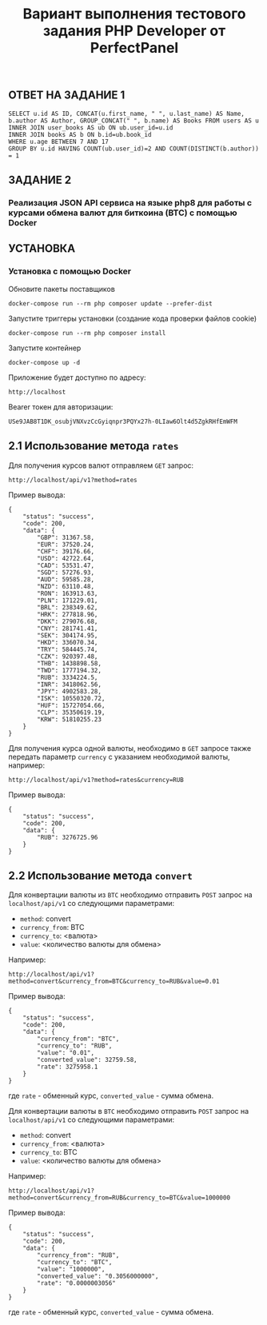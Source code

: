 <p align="center">
    <h1 align="center">Вариант выполнения тестового задания PHP Developer от PerfectPanel</h1>
    <br>
</p>


ОТВЕТ НА ЗАДАНИЕ 1
------------------

~~~
SELECT u.id AS ID, CONCAT(u.first_name, " ", u.last_name) AS Name,  b.author AS Author, GROUP_CONCAT(" ", b.name) AS Books FROM users AS u 
INNER JOIN user_books AS ub ON ub.user_id=u.id 
INNER JOIN books AS b ON b.id=ub.book_id 
WHERE u.age BETWEEN 7 AND 17
GROUP BY u.id HAVING COUNT(ub.user_id)=2 AND COUNT(DISTINCT(b.author)) = 1
~~~

ЗАДАНИЕ 2
---------

### Реализация JSON API сервиса на языке php8 для работы с курсами обмена валют для биткоина (BTC) с помощью Docker


УСТАНОВКА
---------

### Установка с помощью Docker

Обновите пакеты поставщиков

    docker-compose run --rm php composer update --prefer-dist
    
Запустите триггеры установки (создание кода проверки файлов cookie)

    docker-compose run --rm php composer install    
    
Запустите контейнер

    docker-compose up -d
    
Приложение будет доступно по адресу:

    http://localhost

Bearer токен для авторизации:

    USe9JAB8T1DK_osubjVNXvzCcGyiqnpr3PQYx27h-0LIaw6Olt4d5ZgkRHfEmWFM


2.1 Использование метода `rates`
-------------------------------

Для получения курсов валют отправляем `GET` запрос:

    http://localhost/api/v1?method=rates

Пример вывода:
```
{
    "status": "success",
    "code": 200,
    "data": {
        "GBP": 31367.58,
        "EUR": 37520.24,
        "CHF": 39176.66,
        "USD": 42722.64,
        "CAD": 53531.47,
        "SGD": 57276.93,
        "AUD": 59585.28,
        "NZD": 63110.48,
        "RON": 163913.63,
        "PLN": 171229.01,
        "BRL": 238349.62,
        "HRK": 277818.96,
        "DKK": 279076.68,
        "CNY": 281741.41,
        "SEK": 304174.95,
        "HKD": 336070.34,
        "TRY": 584445.74,
        "CZK": 920397.48,
        "THB": 1438898.58,
        "TWD": 1777194.32,
        "RUB": 3334224.5,
        "INR": 3418062.56,
        "JPY": 4902583.28,
        "ISK": 10550320.72,
        "HUF": 15727054.66,
        "CLP": 35350619.19,
        "KRW": 51810255.23
    }
}
```
Для получения курса одной валюты, необходимо в `GET` запросе также передать параметр `currency` с указанием необходимой валюты, например:

    http://localhost/api/v1?method=rates&currency=RUB

Пример вывода:
```
{
    "status": "success",
    "code": 200,
    "data": {
        "RUB": 3276725.96
    }
}
```

2.2 Использование метода `convert`
---------------------------------

Для конвертации валюты из `BTC` необходимо отправить `POST` запрос на `localhost/api/v1` со следующими параметрами:
 - `method`: convert
 - `currency_from`: BTC
 - `currency_to`: <валюта>
 - `value`: <количество валюты для обмена>

Например:

    http://localhost/api/v1?method=convert&currency_from=BTC&currency_to=RUB&value=0.01

Пример вывода:
```
{
    "status": "success",
    "code": 200,
    "data": {
        "currency_from": "BTC",
        "currency_to": "RUB",
        "value": "0.01",
        "converted_value": 32759.58,
        "rate": 3275958.1
    }
}
```
где `rate` - обменный курс, `converted_value` - сумма обмена.

Для конвертации валюты в `BTC` необходимо отправить `POST` запрос на `localhost/api/v1` со следующими параметрами:
 - `method`: convert
 - `currency_from`: <валюта>
 - `currency_to`: BTC
 - `value`: <количество валюты для обмена>

Например:

    http://localhost/api/v1?method=convert&currency_from=RUB&currency_to=BTC&value=1000000

Пример вывода:
```
{
    "status": "success",
    "code": 200,
    "data": {
        "currency_from": "RUB",
        "currency_to": "BTC",
        "value": "1000000",
        "converted_value": "0.3056000000",
        "rate": "0.0000003056"
    }
}
```
где `rate` - обменный курс, `converted_value` - сумма обмена.